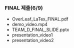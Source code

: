 
<h3><b>FINAL 제출(6/9)</b></h3>

- OverLeaf_LaTex_FINAL.pdf
- demo_video.mp4
- TEAM_D_FINAL_SLIDE.pptx
- presentation_video1
- presentation_video2
